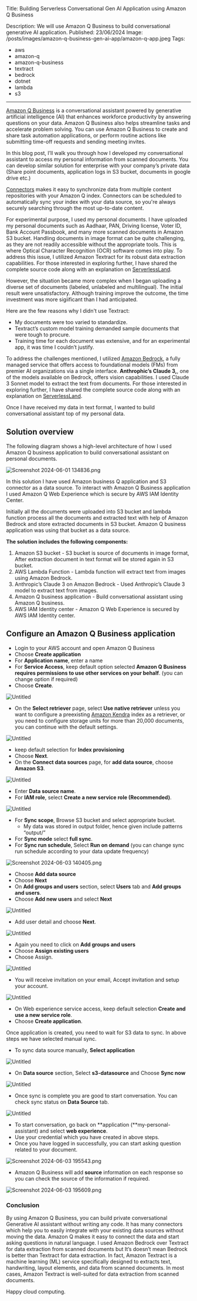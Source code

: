 Title: Building Serverless Conversational Gen AI Application using Amazon Q Business

Description: We will use Amazon Q Business to build conversational generative AI application.
Published: 23/06/2024
Image: /posts/images/amazon-q-business-gen-ai-app/amazon-q-app.jpeg
Tags:
  - aws
  - amazon-q
  - amazon-q-business
  - textract
  - bedrock
  - dotnet
  - lambda
  - s3
---

[Amazon Q Business](https://docs.aws.amazon.com/amazonq/latest/qbusiness-ug/what-is.html) is a conversational assistant powered by generative artificial intelligence (AI) that enhances workforce productivity by answering questions on your data. Amazon Q Business also helps streamline tasks and accelerate problem solving. You can use Amazon Q Business to create and share task automation applications, or perform routine actions like submitting time-off requests and sending meeting invites.

In this blog post, I’ll walk you through how I developed my conversational assistant to access my personal information from scanned documents. You can develop similar solution for enterprise with your company’s private data (Share point documents, application logs in S3 bucket, documents in google drive etc.)

[Connectors](https://docs.aws.amazon.com/amazonq/latest/qbusiness-ug/connectors-list.html) makes it easy to synchronize data from multiple content repositories with your Amazon Q index. Connectors can be scheduled to automatically sync your index with your data source, so you're always securely searching through the most up-to-date content.

For experimental purpose, I used my personal documents. I have uploaded my personal documents such as Aadhaar, PAN, Driving license, Voter ID, Bank Account Passbook, and many more scanned documents in Amazon S3 bucket. 
Handling documents in image format can be quite challenging, as they are not readily accessible without the appropriate tools. This is where Optical Character Recognition (OCR) software comes into play. To address this issue, I utilized Amazon Textract for its robust data extraction capabilities. For those interested in exploring further, I have shared the complete source code along with an explanation on [ServerlessLand](https://serverlessland.com/patterns/textract-lambda-cdk-dotnet). 

However, the situation became more complex when I began uploading a diverse set of documents (labeled, unlabeled and multilingual). The initial result were unsatisfactory. Although training improve the outcome, the time investment was more sigiificant than I had anticipated.

Here are the few reasons why I didn't use Textract:

-  My documents were too varied to standardize.
- Textract’s custom model training demanded sample documents that were tough to procure.
- Training time for each document was extensive, and for an experimental app, it was time I couldn’t justify.

To address the challenges mentioned, I utilized [Amazon Bedrock](https://aws.amazon.com/bedrock/), a fully managed service that offers access to foundational models (FMs) from premier AI organizations via a single interface. **Anthrophic’s Claude 3,**, one of the models available on Bedrock, offers vision capabilities. I used Claude 3 Sonnet model to extract the text from documents. For those interested in exploring further, I have shared the complete source code along with an explanation on [ServerlessLand](https://serverlessland.com/patterns/bedrock-lambda-cdk-dotnet).

Once I have received my data in text format, I wanted to build conversational assistant top of my personal data.

## Solution overview

The following diagram shows a high-level architecture of how I used Amazon Q business application to build conversational assistant on personal documents. 

![Screenshot 2024-06-01 134836.png](images/amazon-q-business-gen-ai-app/solution-overview.png)

In this solution I have used Amazon business Q application and S3 connector as a data source. To interact with Amazon Q Business application I used Amazon Q Web Experience which is secure by AWS IAM Identity Center. 

Initially all the documents were uploaded into S3 bucket and lambda function process all the documents and extracted text with help of Amazon Bedrock and store extracted documents in S3 bucket. Amazon Q business application was using that bucket as a data source.

**The solution includes the following components:**

1. Amazon S3 bucket - S3 bucket is source of documents in image format, After extraction document in text format will be stored again in S3 bucket.
2. AWS Lambda Function - Lambda function will extract text from images using Amazon Bedrock.
3. Anthropic’s Claude 3 on Amazon Bedrock - Used Anthropic’s Claude 3 model to extract text from images.
4. Amazon Q business application - Build conversational assistant using Amazon Q business.
5. AWS IAM Identity center - Amazon Q Web Experience is secured by AWS IAM Identity center.

## **Configure an Amazon Q Business application**

- Login to your AWS account and open Amazon Q Business
- Choose **Create application**
- For **Application name**, enter a name
- For **Service Access**, keep default option selected **Amazon Q Business requires permissions to use other services on your behalf**. (you can change option if required)
- Choose **Create**.

![Untitled](images/amazon-q-business-gen-ai-app/create-app-step1.png)

- On the **Select retriever** page, select **Use native retriever** unless you want to configure a preexisting [Amazon Kendra](https://aws.amazon.com/kendra/) index as a retriever, or you need to configure storage units for more
than 20,000 documents, you can continue with the default settings.

![Untitled](images/amazon-q-business-gen-ai-app/create-app-step2.png)

- keep default selection for **Index provisioning**
- Choose **Next**.
- On the **Connect data sources** page, for **add data source**, choose **Amazon S3**.

![Untitled](images/amazon-q-business-gen-ai-app/create-app-step3.png)

- Enter **Data source name**.
- For **IAM role**, select **Create a new service role (Recommended)**.

![Untitled](images/amazon-q-business-gen-ai-app/create-app-step4.png)

- For **Sync scope**, Browse S3 bucket and select appropriate bucket.
    - My data was stored in output folder, hence given include patterns “output/”
- For **Sync mode** select **full sync**.
- For **Sync run schedule**, Select **Run on demand** (you can change sync run schedule according to your data update frequency)

![Screenshot 2024-06-03 140405.png](images/amazon-q-business-gen-ai-app/choose-s3-bucket.png)

- Choose **Add data source**
- Choose **Next**
- On **Add groups and users** section, select **Users** tab and **Add groups and users**.
- Choose **Add new users** and select **Next**

![Untitled](images/amazon-q-business-gen-ai-app/add-user.png)

- Add user detail and choose **Next**.

![Untitled](images/amazon-q-business-gen-ai-app/add-user-detail.png)

- Again you need to click on **Add groups and users**
- Choose **Assign existing users**
- Choose Assign.

![Untitled](images/amazon-q-business-gen-ai-app/assign-user.png)

- You will receive invitation on your email, Accept invitation and setup your account.

![Untitled](images/amazon-q-business-gen-ai-app/accept-invitation.png)

- On Web experience service access, keep default selection **Create and use a new service role**.
- Choose **Create application**.

Once application is created, you need to wait for S3 data to sync. In above steps we have selected manual sync.

- To sync data source manually, **Select application**

![Untitled](images/amazon-q-business-gen-ai-app/select-app-for-data-sync.png)

- On **Data source** section, Select **s3-datasource** and Choose **Sync now**

![Untitled](images/amazon-q-business-gen-ai-app/select-data-source.png)

- Once sync is complete you are good to start conversation. You can check sync status on **Data Source** tab.

![Untitled](images/amazon-q-business-gen-ai-app/sync-data-source.png)

- To start conversation, go back on **application (**my-personal-assistant) and select **web experience**.
- Use your credential which you have created in above steps.
- Once you have logged in successfully, you can start asking question related to your document.

![Screenshot 2024-06-03 195543.png](images/amazon-q-business-gen-ai-app/conversation-chat.png)

- Amazon Q Business will add **source** information on each response so you can check the source of the information if required.

![Screenshot 2024-06-03 195609.png](images/amazon-q-business-gen-ai-app/conversation-chat-source.png)

### **Conclusion**

By using Amazon Q Business, you can build private conversational Generative AI assistant without writing any code. It has many connectors which help you to easily integrate with your existing data sources without moving the data. Amazon Q makes it easy to connect the data and start asking questions in natural language.
I used Amazon Bedrock over Textract for data extraction from scanned documents but It’s doesn’t mean Bedrock is better than Textract for data extraction. In fact, Amazon Textract is a machine learning (ML) service specifically designed to extracts text, handwriting, layout elements, and data from scanned documents. In most cases, Amazon Textract is well-suited for data extraction from scanned documents.

Happy cloud computing.